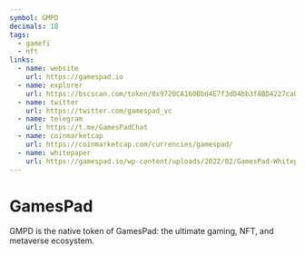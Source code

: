 ```yaml
---
symbol: GMPD
decimals: 18
tags:
  - gamefi
  - nft
links:
  - name: website
    url: https://gamespad.io
  - name: explorer
    url: https://bscscan.com/token/0x9720CA160Bbd4E7f3dD4bb3f8BD4227ca0342e63
  - name: twitter
    url: https://twitter.com/gamespad_vc
  - name: telegram
    url: https://t.me/GamesPadChat
  - name: coinmarketcap
    url: https://coinmarketcap.com/currencies/gamespad/
  - name: whitepaper
    url: https://gamespad.io/wp-content/uploads/2022/02/GamesPad-Whitepaper-compressed.pdf
---
```


# GamesPad

GMPD is the native token of GamesPad: the ultimate gaming, NFT, and metaverse ecosystem.
